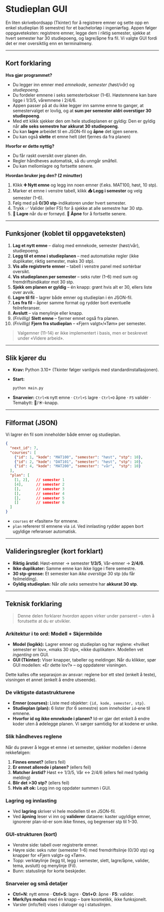 # Studieplan GUI

En liten skrivebordsapp (Tkinter) for å registrere emner og sette opp en enkel studieplan (6 semestre) for et bachelorløp i ingeniørfag. Appen følger oppgaveteksten: registrere emner, legge dem i riktig semester, sjekke at hvert semester har 30 studiepoeng, og lagre/åpne fra fil. Vi valgte GUI fordi det er mer oversiktlig enn en terminalmeny.

---

## Kort forklaring 

**Hva gjør programmet?**

* Du legger inn emner med *emnekode*, *semester (høst/vår)* og *studiepoeng*.
* Du fordeler emnene i seks semesterbokser (1–6). Høstemnene kan bare ligge i 1/3/5, våremnene i 2/4/6.
* Appen passer på at du ikke legger inn samme emne to ganger, at semestervalget er lovlig, og at **sum per semester aldri overstiger 30 studiepoeng**.
* Med ett klikk sjekker den om hele studieplanen er gyldig: Den er gyldig når **alle seks semestre har akkurat 30 studiepoeng**.
* Du kan **lagre** arbeidet til en JSON-fil og **åpne** det igjen senere.
* Du kan også **slette** et emne helt (det fjernes da fra planen)

**Hvorfor er dette nyttig?**

* Du får raskt oversikt over planen din.
* Regler håndheves automatisk, så du unngår småfeil.
* Du kan mellomlagre og fortsette senere.

**Hvordan bruker jeg den? (2 minutter)**

1. Klikk **➕ Nytt emne** og legg inn noen emner (f.eks. MAT100, høst, 10 stp).
2. Marker et emne i venstre tabell, klikk **📥 Legg i semester** og velg semester (1–6).
3. Følg med på **0/30 stp**-indikatoren under hvert semester.
4. Trykk ✅ Valider (eller F5) for å sjekke at alle semestre har 30 stp.
5. **💾 Lagre** når du er fornøyd. **📂 Åpne** for å fortsette senere.

---

## Funksjoner (koblet til oppgaveteksten)

1. **Lag et nytt emne** – dialog med emnekode, semester (høst/vår), studiepoeng.
2. **Legg til et emne i studieplanen** – med automatiske regler (ikke duplikater, riktig semester, maks 30 stp).
3. **Vis alle registrerte emner** – tabell i venstre panel med sortérbar oversikt.
4. **Vis studieplanen per semester** – seks ruter (1–6) med sum og fremdriftsindikator mot 30 stp.
5. **Sjekk om planen er gyldig** – én knapp: grønt hvis alt er 30, ellers liste over avvik.
6. **Lagre til fil** – lagrer både emner og studieplan i én JSON-fil.
7. **Les fra fil** – åpner samme format og rydder bort eventuelle feilreferanser.
8. **Avslutt** – via menylinje eller knapp.
9. *(Frivillig)* **Slett emne** – fjerner emnet også fra planen.
10. *(Frivillig)* **Fjern fra studieplan** – «Fjern valgt»/«Tøm» per semester.

> Valgemner (11–14) er ikke implementert i basis, men er beskrevet under «Videre arbeid».

---

## Slik kjører du

* **Krav:** Python 3.10+ (Tkinter følger vanligvis med standardinstallasjonen).
* **Start:**

  ```bash
  python main.py
  ```
* **Snarveier:** `Ctrl+N` nytt emne · `Ctrl+S` lagre · `Ctrl+O` åpne · `F5` validér · Temabytt: 🌙/☀️-knapp.

---

## Filformat (JSON)

Vi lagrer én fil som inneholder både emner og studieplan.

```json
{
  "next_id": 7,
  "courses": [
    {"id": 1, "kode": "MAT100", "semester": "høst", "stp": 10},
    {"id": 2, "kode": "DAT101", "semester": "høst", "stp": 10},
    {"id": 4, "kode": "MAT200", "semester": "vår",  "stp": 10}
  ],
  "plan": [
    [1, 2],   // semester 1
    [4],      // semester 2
    [],       // semester 3
    [],       // semester 4
    [],       // semester 5
    []        // semester 6
  ]
}
```

* `courses` er «fasiten» for emnene.
* `plan` refererer til emnene via `id`. Ved innlasting rydder appen bort ugyldige referanser automatisk.

---

## Valideringsregler (kort forklart)

* **Riktig årstid:** Høst-emner → semester **1/3/5**, Vår-emner → **2/4/6**.
* **Ikke duplikater:** Samme emne kan ikke ligge i flere semestre.
* **30 stp-grense:** Et semester kan *ikke overstige* 30 stp (du får feilmelding).
* **Gyldig studieplan:** Når *alle seks* semestre har **akkurat 30 stp**.

---

## Teknisk forklaring

> Denne delen forklarer *hvordan* appen virker under panseret – uten å forutsette at du er utvikler.

### Arkitektur i to ord: **Modell + Skjermbilde**

* **Model (logikk):** Lagrer emner og studieplan og har reglene: «hvilket semester er lov», «maks 30 stp», «ikke duplikater». Modellen vet *ingenting* om GUI.
* **GUI (Tkinter):** Viser knapper, tabeller og meldinger. Når du klikker, spør GUI modellen: «Er dette lov?» – og oppdaterer visningen.

Dette kalles ofte separasjon av ansvar: reglene bor ett sted (enkelt å teste), visningen et annet (enkelt å endre utseende).

### De viktigste datastrukturene

* **Emner (courses):** Liste med objekter: `{id, kode, semester, stp}`.
* **Studieplan (plan):** 6 lister (for 6 semestre) som inneholder `id`-ene til emnene.
* **Hvorfor id og ikke emnekode i planen?** Id-er gjør det enkelt å endre koder uten å ødelegge planen. Vi sørger samtidig for at kodene er unike.

### Slik håndheves reglene

Når du prøver å legge et emne i et semester, sjekker modellen i denne rekkefølgen:

1. **Finnes emnet?** (ellers feil)
2. **Er emnet allerede i planen?** (ellers feil)
3. **Matcher årstid?** Høst ↔ 1/3/5, Vår ↔ 2/4/6 (ellers feil med tydelig melding)
4. **Blir det >30 stp?** (ellers feil)
5. **Hvis alt ok:** Legg inn og oppdater summen i GUI.

### Lagring og innlasting

* Ved **lagring** skriver vi hele modellen til en JSON-fil.
* Ved **åpning** leser vi inn og **validerer** dataene: kaster ugyldige emner, ignorerer plan-id-er som ikke finnes, og begrenser stp til 1–30.

### GUI-strukturen (kort)

* Venstre side: tabell over registrerte emner.
* Høyre side: seks ruter (semester 1–6) med fremdriftslinje (0/30 stp) og knapper for «Fjern valgt» og «Tøm».
* Topp: verktøylinje (legg til, legg i semester, slett, lagre/åpne, valider, tema, avslutt) og menylinje (Fil).
* Bunn: statuslinje for korte beskjeder.

### Snarveier og små detaljer

* **Ctrl+N**: nytt emne · **Ctrl+S**: lagre · **Ctrl+O**: åpne · **F5**: valider.
* **Mørk/lys modus** med én knapp – bare kosmetikk, ikke funksjonelt.
* Varsler (info/feil) vises i dialoger og i statuslinjen.
